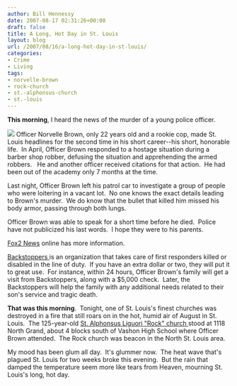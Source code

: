 ```yaml
---
author: Bill Hennessy
date: 2007-08-17 02:31:26+00:00
draft: false
title: A Long, Hot Day in St. Louis
layout: blog
url: /2007/08/16/a-long-hot-day-in-st-louis/
categories:
- Crime
- Living
tags:
- norvelle-brown
- rock-church
- st.-alphonsus-church
- st.-louis
---
```


**This morning**, I heard the news of the murder of a young police officer.

![](https://hennessysview.com/wp-content/uploads/2007/08/ofcbrown.jpg)
Officer Norvelle Brown, only 22 years old and a rookie cop, made St. Louis headlines for the second time in his short career--his short, honorable life.  In April, Officer Brown responded to a hostage situation during a barber shop robber, defusing the situation and apprehending the armed robbers.   He and another officer received citations for that action.  He had been out of the academy only 7 months at the time.

Last night, Officer Brown left his patrol car to investigate a group of people who were loitering in a vacant lot.  No one knows the exact details leading to Brown's murder.  We do know that the bullet that killed him missed his body armor, passing through both lungs.

Officer Brown was able to speak for a short time before he died.  Police have not publicized his last words.  I hope they were to his parents.

[Fox2 News](https://www.myfoxstl.com/myfox/pages/News/Detail?contentId=4090161&version=2&locale=EN-US&layoutCode=TSTY&pageId=3.2.1) online has more information.

[Backstoppers ](https://www.backstoppers.org/)is an organization that takes care of first responders killed or disabled in the line of duty.  If you have an extra dollar or two, they will put it to great use.  For instance, within 24 hours, Officer Brown's family will get a visit from Backstoppers, along with a $5,000 check.  Later, the Backstoppers will help the family with any additional needs related to their son's service and tragic death.

**That was this morning**.  Tonight, one of St. Louis's finest churches was destroyed in a fire that still roars on in the hot, humid air of August in St. Louis.  The 125-year-old [St. Alphonsus Liguori "Rock" church ](https://www.stalphonsuschgo.org/)stood at 1118 North Grand, about 4 blocks south of Vashon High School where Officer Brown attended.  The Rock church was beacon in the North St. Louis area.

My mood has been glum all day.  It's glummer now.  The heat wave that's plagued St. Louis for two weeks broke this evening.  But the rain that damped the temperature seem more like tears from Heaven, mourning St. Louis's long, hot day.
